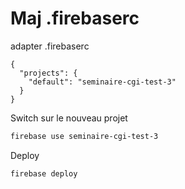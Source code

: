 

# Maj .firebaserc
adapter .firebaserc
```
{
  "projects": {
    "default": "seminaire-cgi-test-3"
  }
}
```

Switch sur le nouveau projet
``` bash
firebase use seminaire-cgi-test-3
```


Deploy
``` bash
firebase deploy
```
